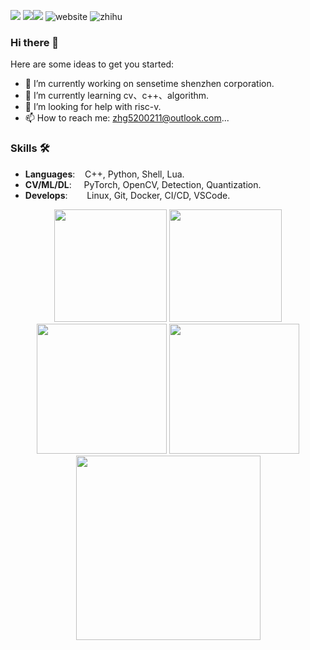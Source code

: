 ![](https://komarev.com/ghpvc/?username=HarleysZhang&label=PROFILE+VIEWS)
![](https://img.shields.io/github/followers/HarleysZhang?style=social)![](https://img.shields.io/github/stars/HarleysZhang?style=social)
![website](http://www.armcvai.com/)
![zhihu](https://www.zhihu.com/people/tang-fen-44-49)

### Hi there 👋

Here are some ideas to get you started:
- 🔭 I’m currently working on sensetime shenzhen corporation.
- 🌱 I’m currently learning cv、c++、algorithm.
- 🤔 I’m looking for help with risc-v.
- 📫 How to reach me: zhg5200211@outlook.com...

### Skills 🛠️
- **Languages**: &nbsp;&nbsp;                C++, Python, Shell, Lua.
- **CV/ML/DL**: &nbsp;&nbsp;&nbsp;           PyTorch, OpenCV, Detection, Quantization.
- **Develops**:  &nbsp;&nbsp;&nbsp;&nbsp;    Linux, Git, Docker, CI/CD, VSCode.

<!-- GitHub Readme Stats -->
<div align="center">
  <img height="180px" src="https://github-readme-stats.vercel.app/api?username=HarleysZhang&theme=algolia&show_icons=trueline_height=21" />
  <img height="180px" src="https://github-readme-stats.vercel.app/api/top-langs/?username=HarleysZhang&theme=algolia&layout=compact" />
</div>

<!-- GitHub Profile Trophy & GitHub Streak Stats -->
<div align="center">
 <img height="208px" src="https://github-profile-trophy.vercel.app/?username=HarleysZhang&theme=algolia&row=2&column=3&no-frame=true" />
 <img height="208px" src="https://github-readme-streak-stats.herokuapp.com/?user=HarleysZhang&theme=algolia" />
</div>

<!-- GitHub Activity Graph -->
<div align="center"><img height="295px" src="https://activity-graph.herokuapp.com/graph?username=HarleysZhang&theme=react-dark&color=00ADFF&bg_color=010F2C" /></div>
